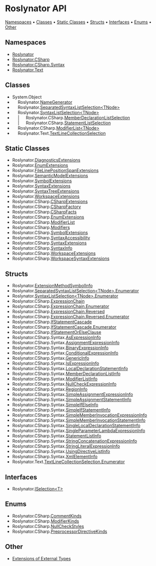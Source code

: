 <a name="_Top"></a>

# Roslynator API

[Namespaces](#namespaces) &#x2022; [Classes](#classes) &#x2022; [Static Classes](#static-classes) &#x2022; [Structs](#structs) &#x2022; [Interfaces](#interfaces) &#x2022; [Enums](#enums) &#x2022; [Other](#other)

## Namespaces

* [Roslynator](Roslynator/README.md#_Top)
* [Roslynator.CSharp](Roslynator/CSharp/README.md#_Top)
* [Roslynator.CSharp.Syntax](Roslynator/CSharp/Syntax/README.md#_Top)
* [Roslynator.Text](Roslynator/Text/README.md#_Top)

## Classes

*  System\.Object
* &emsp; Roslynator\.[NameGenerator](Roslynator/NameGenerator/README.md#_Top)
* &emsp; Roslynator\.[SeparatedSyntaxListSelection\<TNode>](Roslynator/SeparatedSyntaxListSelection-1/README.md#_Top)
* &emsp; Roslynator\.[SyntaxListSelection\<TNode>](Roslynator/SyntaxListSelection-1/README.md#_Top)
* &emsp; \| &emsp; Roslynator\.CSharp\.[MemberDeclarationListSelection](Roslynator/CSharp/MemberDeclarationListSelection/README.md#_Top)
* &emsp; \| &emsp; Roslynator\.CSharp\.[StatementListSelection](Roslynator/CSharp/StatementListSelection/README.md#_Top)
* &emsp; Roslynator\.CSharp\.[ModifierList\<TNode>](Roslynator/CSharp/ModifierList-1/README.md#_Top)
* &emsp; Roslynator\.Text\.[TextLineCollectionSelection](Roslynator/Text/TextLineCollectionSelection/README.md#_Top)

## Static Classes

* Roslynator\.[DiagnosticsExtensions](Roslynator/DiagnosticsExtensions/README.md#_Top)
* Roslynator\.[EnumExtensions](Roslynator/EnumExtensions/README.md#_Top)
* Roslynator\.[FileLinePositionSpanExtensions](Roslynator/FileLinePositionSpanExtensions/README.md#_Top)
* Roslynator\.[SemanticModelExtensions](Roslynator/SemanticModelExtensions/README.md#_Top)
* Roslynator\.[SymbolExtensions](Roslynator/SymbolExtensions/README.md#_Top)
* Roslynator\.[SyntaxExtensions](Roslynator/SyntaxExtensions/README.md#_Top)
* Roslynator\.[SyntaxTreeExtensions](Roslynator/SyntaxTreeExtensions/README.md#_Top)
* Roslynator\.[WorkspaceExtensions](Roslynator/WorkspaceExtensions/README.md#_Top)
* Roslynator\.CSharp\.[CSharpExtensions](Roslynator/CSharp/CSharpExtensions/README.md#_Top)
* Roslynator\.CSharp\.[CSharpFactory](Roslynator/CSharp/CSharpFactory/README.md#_Top)
* Roslynator\.CSharp\.[CSharpFacts](Roslynator/CSharp/CSharpFacts/README.md#_Top)
* Roslynator\.CSharp\.[EnumExtensions](Roslynator/CSharp/EnumExtensions/README.md#_Top)
* Roslynator\.CSharp\.[ModifierList](Roslynator/CSharp/ModifierList/README.md#_Top)
* Roslynator\.CSharp\.[Modifiers](Roslynator/CSharp/Modifiers/README.md#_Top)
* Roslynator\.CSharp\.[SymbolExtensions](Roslynator/CSharp/SymbolExtensions/README.md#_Top)
* Roslynator\.CSharp\.[SyntaxAccessibility](Roslynator/CSharp/SyntaxAccessibility/README.md#_Top)
* Roslynator\.CSharp\.[SyntaxExtensions](Roslynator/CSharp/SyntaxExtensions/README.md#_Top)
* Roslynator\.CSharp\.[SyntaxInfo](Roslynator/CSharp/SyntaxInfo/README.md#_Top)
* Roslynator\.CSharp\.[WorkspaceExtensions](Roslynator/CSharp/WorkspaceExtensions/README.md#_Top)
* Roslynator\.CSharp\.[WorkspaceSyntaxExtensions](Roslynator/CSharp/WorkspaceSyntaxExtensions/README.md#_Top)

## Structs

* Roslynator\.[ExtensionMethodSymbolInfo](Roslynator/ExtensionMethodSymbolInfo/README.md#_Top)
* Roslynator\.[SeparatedSyntaxListSelection\<TNode>.Enumerator](Roslynator/SeparatedSyntaxListSelection-1/Enumerator/README.md#_Top)
* Roslynator\.[SyntaxListSelection\<TNode>.Enumerator](Roslynator/SyntaxListSelection-1/Enumerator/README.md#_Top)
* Roslynator\.CSharp\.[ExpressionChain](Roslynator/CSharp/ExpressionChain/README.md#_Top)
* Roslynator\.CSharp\.[ExpressionChain.Enumerator](Roslynator/CSharp/ExpressionChain/Enumerator/README.md#_Top)
* Roslynator\.CSharp\.[ExpressionChain.Reversed](Roslynator/CSharp/ExpressionChain/Reversed/README.md#_Top)
* Roslynator\.CSharp\.[ExpressionChain.Reversed.Enumerator](Roslynator/CSharp/ExpressionChain/Reversed/Enumerator/README.md#_Top)
* Roslynator\.CSharp\.[IfStatementCascade](Roslynator/CSharp/IfStatementCascade/README.md#_Top)
* Roslynator\.CSharp\.[IfStatementCascade.Enumerator](Roslynator/CSharp/IfStatementCascade/Enumerator/README.md#_Top)
* Roslynator\.CSharp\.[IfStatementOrElseClause](Roslynator/CSharp/IfStatementOrElseClause/README.md#_Top)
* Roslynator\.CSharp\.Syntax\.[AsExpressionInfo](Roslynator/CSharp/Syntax/AsExpressionInfo/README.md#_Top)
* Roslynator\.CSharp\.Syntax\.[AssignmentExpressionInfo](Roslynator/CSharp/Syntax/AssignmentExpressionInfo/README.md#_Top)
* Roslynator\.CSharp\.Syntax\.[BinaryExpressionInfo](Roslynator/CSharp/Syntax/BinaryExpressionInfo/README.md#_Top)
* Roslynator\.CSharp\.Syntax\.[ConditionalExpressionInfo](Roslynator/CSharp/Syntax/ConditionalExpressionInfo/README.md#_Top)
* Roslynator\.CSharp\.Syntax\.[GenericInfo](Roslynator/CSharp/Syntax/GenericInfo/README.md#_Top)
* Roslynator\.CSharp\.Syntax\.[IsExpressionInfo](Roslynator/CSharp/Syntax/IsExpressionInfo/README.md#_Top)
* Roslynator\.CSharp\.Syntax\.[LocalDeclarationStatementInfo](Roslynator/CSharp/Syntax/LocalDeclarationStatementInfo/README.md#_Top)
* Roslynator\.CSharp\.Syntax\.[MemberDeclarationListInfo](Roslynator/CSharp/Syntax/MemberDeclarationListInfo/README.md#_Top)
* Roslynator\.CSharp\.Syntax\.[ModifierListInfo](Roslynator/CSharp/Syntax/ModifierListInfo/README.md#_Top)
* Roslynator\.CSharp\.Syntax\.[NullCheckExpressionInfo](Roslynator/CSharp/Syntax/NullCheckExpressionInfo/README.md#_Top)
* Roslynator\.CSharp\.Syntax\.[RegionInfo](Roslynator/CSharp/Syntax/RegionInfo/README.md#_Top)
* Roslynator\.CSharp\.Syntax\.[SimpleAssignmentExpressionInfo](Roslynator/CSharp/Syntax/SimpleAssignmentExpressionInfo/README.md#_Top)
* Roslynator\.CSharp\.Syntax\.[SimpleAssignmentStatementInfo](Roslynator/CSharp/Syntax/SimpleAssignmentStatementInfo/README.md#_Top)
* Roslynator\.CSharp\.Syntax\.[SimpleIfElseInfo](Roslynator/CSharp/Syntax/SimpleIfElseInfo/README.md#_Top)
* Roslynator\.CSharp\.Syntax\.[SimpleIfStatementInfo](Roslynator/CSharp/Syntax/SimpleIfStatementInfo/README.md#_Top)
* Roslynator\.CSharp\.Syntax\.[SimpleMemberInvocationExpressionInfo](Roslynator/CSharp/Syntax/SimpleMemberInvocationExpressionInfo/README.md#_Top)
* Roslynator\.CSharp\.Syntax\.[SimpleMemberInvocationStatementInfo](Roslynator/CSharp/Syntax/SimpleMemberInvocationStatementInfo/README.md#_Top)
* Roslynator\.CSharp\.Syntax\.[SingleLocalDeclarationStatementInfo](Roslynator/CSharp/Syntax/SingleLocalDeclarationStatementInfo/README.md#_Top)
* Roslynator\.CSharp\.Syntax\.[SingleParameterLambdaExpressionInfo](Roslynator/CSharp/Syntax/SingleParameterLambdaExpressionInfo/README.md#_Top)
* Roslynator\.CSharp\.Syntax\.[StatementListInfo](Roslynator/CSharp/Syntax/StatementListInfo/README.md#_Top)
* Roslynator\.CSharp\.Syntax\.[StringConcatenationExpressionInfo](Roslynator/CSharp/Syntax/StringConcatenationExpressionInfo/README.md#_Top)
* Roslynator\.CSharp\.Syntax\.[StringLiteralExpressionInfo](Roslynator/CSharp/Syntax/StringLiteralExpressionInfo/README.md#_Top)
* Roslynator\.CSharp\.Syntax\.[UsingDirectiveListInfo](Roslynator/CSharp/Syntax/UsingDirectiveListInfo/README.md#_Top)
* Roslynator\.CSharp\.Syntax\.[XmlElementInfo](Roslynator/CSharp/Syntax/XmlElementInfo/README.md#_Top)
* Roslynator\.Text\.[TextLineCollectionSelection.Enumerator](Roslynator/Text/TextLineCollectionSelection/Enumerator/README.md#_Top)

## Interfaces

* Roslynator\.[ISelection\<T>](Roslynator/ISelection-1/README.md#_Top)

## Enums

* Roslynator\.CSharp\.[CommentKinds](Roslynator/CSharp/CommentKinds/README.md#_Top)
* Roslynator\.CSharp\.[ModifierKinds](Roslynator/CSharp/ModifierKinds/README.md#_Top)
* Roslynator\.CSharp\.[NullCheckStyles](Roslynator/CSharp/NullCheckStyles/README.md#_Top)
* Roslynator\.CSharp\.[PreprocessorDirectiveKinds](Roslynator/CSharp/PreprocessorDirectiveKinds/README.md#_Top)

## Other

* [Extensions of External Types](_Extensions.md)
